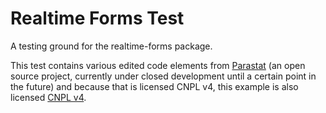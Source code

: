 # Realtime Forms Test

A testing ground for the realtime-forms package.

This test contains various edited code elements from [Parastat](https://parast.at) (an open source project, currently under closed development until a certain point in the future) and because that is licensed CNPL v4, this example is also licensed [CNPL v4](license.txt).
